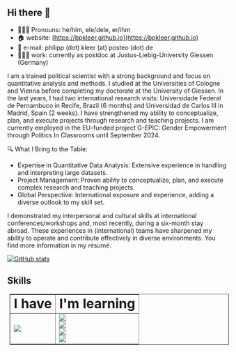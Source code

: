 ## Hi there 👋

- 🙋🏻‍♂️ Pronouns: he/him, ele/dele, er/ihm
- 🏠 website: [https://bpkleer.github.io](https://bpkleer.github.io)
- 📧 e-mail: philipp (dot) kleer (at) posteo (dot) de
- 👨🏻‍💻 work: currently as postdoc at Justus-Liebig-University Giessen (Germany)

I am a trained political scientist with a strong background and focus on quantitative analysis and methods. I studied at the Universities of Cologne and Vienna before completing my doctorate at the University of Giessen. In the last years, I had two international research visits: Universidade Federal de Pernambuco in Recife, Brazil (6 months) and Universidad de Carlos III in Madrid, Spain (2 weeks). I have strengthened my ability to conceptualize, plan, and execute projects through research and teaching projects. I am currently employed in the EU-funded project G-EPIC: Gender Empowerment through Politics In Classrooms until September 2024.

🔍 What I Bring to the Table:

- Expertise in Quantitative Data Analysis: Extensive experience in handling and interpreting large datasets.
- Project Management: Proven ability to conceptualize, plan, and execute complex research and teaching projects.
- Global Perspective: International exposure and experience, adding a diverse outlook to my skill set.

I demonstrated my interpersonal and cultural skills at international conferences/workshops and, most recently, during a six-month stay abroad. These experiences in (international) teams have sharpened my ability to operate and contribute effectively in diverse environments. You find more information in my résumé.

[![GitHub stats](https://github-readme-stats.vercel.app/api?username=bpkleer&show_icons=true&theme=transparent)](https://github.com/anuraghazra/github-readme-stats)


## Skills
<table border="1px solid black" style="margin: 5px">
 <tr>
    <td><b style="font-size:30px">I have</b></td>
    <td><b style="font-size:30px">I'm learning</b></td>
 <!---   <td><b style="font-size:30px">In the memory banks</b></td> --->
 </tr>
 <tr>
    <td>
        <img src="https://skillicons.dev/icons?i=r,md,latex,git,html,css,sass,github,&perline=3" />
    </td>
    <td>
      <img src="https://skillicons.dev/icons?i=python,regex&perline=3" />
      <br>
      <img src="https://img.shields.io/badge/Airtable-18BFFF?style=for-the-badge&logo=Airtable&logoColor=white" /><br>
      <img src="https://img.shields.io/badge/Airflow-017CEE?style=for-the-badge&logo=Apache%20Airflow&logoColor=white" /><br>
      <img src="https://img.shields.io/badge/Jenkins-D24939?style=for-the-badge&logo=Jenkins&logoColor=white" /><br>
    </td>
    <!---- <td>
      <img src="https://skillicons.dev/icons?i=matlab" />
    </td>
   ---->
 </tr>
</table>
